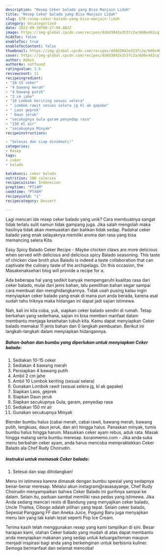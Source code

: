 ```yaml
---
description: "Resep Ceker balado yang Bisa Manjain Lidah"
title: "Resep Ceker balado yang Bisa Manjain Lidah"
slug: 670-resep-ceker-balado-yang-bisa-manjain-lidah
category: Uncategorized
date: 2022-09-30T00:27:04.882Z
image: https://img-global.cpcdn.com/recipes/dddd3042e353fc2a/680x482cq70/ceker-balado-foto-resep-utama.jpg
hideToc: false
enableToc: true
enableTocContent: false
thumbnail: https://img-global.cpcdn.com/recipes/dddd3042e353fc2a/680x482cq70/ceker-balado-foto-resep-utama.jpg
cover: https://img-global.cpcdn.com/recipes/dddd3042e353fc2a/680x482cq70/ceker-balado-foto-resep-utama.jpg
author: Admin
authorAv: notfound
ratingvalue: 3.6
reviewcount: 11
recipeingredient:
- "10-15 ceker"
- "4 bawang merah"
- "4 bawang putih"
- "2 cm jahe"
- "10 Lombok keriting sesuai selera"
- " Lombok rawit sesuai selera jg kl ak gapake"
- " Laos geprek"
- " Daun jeruk"
- "secukupnya Gula garam penyedap rasa"
- "150 ml air"
- "secukupnya Minyak"
recipeinstructions:

- "Selesai dan siap dinikmati!"
categories:
- Resep
tags:
- ceker
- balado

katakunci: ceker balado 
nutrition: 288 calories
recipecuisine: Indonesian
preptime: "PT14M"
cooktime: "PT46M"
recipeyield: "1"
recipecategory: Dessert

---
```





Lagi mencari ide resep ceker balado yang unik? Cara membuatnya sangat tidak terlalu sulit namun tidak gampang juga. Jika salah mengolah maka hasilnya tidak akan memuaskan dan bahkan tidak sedap. Padahal ceker balado yang enak selayaknya memiliki aroma dan rasa yang bisa memancing selera Kita.





Easy Spicy Balado Ceker Recipe - Maybe chicken claws are more delicious when served with delicious and delicious spicy Balado seasoning. This taste of chicken claw broth plus Balado is indeed a taste collaboration that can captivate the culinary taste of the archipelago. On this occasion, the Masakenaksehari blog will provide a recipe for a.

Ada beberapa hal yang sedikit banyak mempengaruhi kualitas rasa dari ceker balado, mulai dari jenis bahan, lalu pemilihan bahan segar sampai cara membuat dan menghidangkannya. Tidak usah pusing kalau ingin menyiapkan ceker balado yang enak di mana pun anda berada, karena asal sudah tahu triknya maka hidangan ini dapat jadi sajian istimewa.






Nah, kali ini kita coba, yuk, siapkan ceker balado sendiri di rumah. Tetap berbahan yang sederhana, sajian ini bisa memberi manfaat dalam membantu menjaga kesehatan tubuh kita. Kamu dapat menyiapkan Ceker balado memakai 11 jenis bahan dan 0 langkah pembuatan. Berikut ini langkah-langkah dalam menyiapkan hidangannya.

<!--inarticleads1-->

##### Bahan-bahan dan bumbu yang diperlukan untuk menyiapkan Ceker balado:

1. Sediakan 10-15 ceker
1. Sediakan 4 bawang merah
1. Persiapkan 4 bawang putih
1. Ambil 2 cm jahe
1. Ambil 10 Lombok keriting (sesuai selera)
1. Gunakan  Lombok rawit (sesuai selera jg, kl ak gapake)
1. Siapkan  Laos, geprek
1. Siapkan  Daun jeruk
1. Siapkan secukupnya Gula, garam, penyedap rasa
1. Sediakan 150 ml air
1. Gunakan secukupnya Minyak


Blender bumbu halus (cabai merah, cabai rawit, bawang merah, bawang putih, lengkuas, daun jeruk, dan air) hingga halus. Panaskan minyak, tumis bumbu halus hingga harum. Masukkan ceker ayam rebus, aduk rata. Masak hingga matang serta bumbu meresap. koranmemo.com - Jika anda suka menu berbahan ceker ayam, anda harus mencoba mempraktekkan Ceker Balado ala Chef Rudy Choirudin. 

<!--inarticleads2-->

##### Instruksi untuk memasak Ceker balado:


1. Selesai dan siap dihidangkan!

Menu ini istimewa karena dimasak dengan bumbu spesial yang sedapnya benar-benar meresap. Melalui akun instagram@rasasayange, Chef Rudy Choirudin menyampaikan bahwa Ceker Balado ini gurihnya sampai ke dalam. Selain itu, paduan sambal memiliki rasa pedas yang istimewa. Jika Anda sedang mencari resto di Bandung yang menyajikan ceker balado, Uncle Thaitea, Cibogo adalah pilihan yang tepat. Selain ceker balado, Sepesial Panggang FF dan Aneka Juice, Pogung Baru juga menyajikan menu lain yang tak kalah lezat seperti Pop Ice Cream. 

Terima kasih telah menggunakan resep yang kami tampilkan di sini. Besar harapan kami, olahan Ceker balado yang mudah di atas dapat membantu anda menyiapkan makanan yang sedap untuk keluarga/teman maupun menjadi inspirasi bagi anda yang berkeinginan untuk berbisnis kuliner. Semoga bermanfaat dan selamat mencoba!
